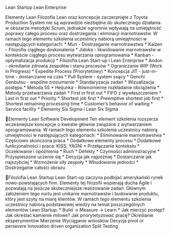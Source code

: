 
Lean Startup
Lean Enterprise

Elementy Lean
Filozofia Lean oraz koncepcje zaczerpnięte z Toyota Production System nie są wprawdzie niezbędne do skutecznego działania w obszarze metodyki Scrum, jednakże ogromnie wpływają na umiejętność poprawy całego procesu oraz dostrzegania i eliminacji marnotrawstw. W ramach tego elementu szkolenia uczestnicy nabiorą umiejętności w następujących kategoriach:
    * Muri - Dostrzeganie marnotrawstwa
    * Kaizen - Filozofia ciągłego doskonalenia
    * Jidoka - likwidowanie marnotrawstw w kontekście ciągłego procesu wytwarzania oprogramowania
    * Kanban - optymalizacja produkcji
    * Filozofia Lean Start-up i Lean Enterprise
    * Andon - określanie zdrowia zespołów i stanu procesów
    * Ograniczanie WIP (Work in Progress)
    * Expedite Process (Priorytetowy)
    * Koncepcja JIT - just-in-time - dostarczanie na czas
    * Pull System - system ssący
    * Genchi Genbutsu - wspólne zrozumienie
    * Standaryzacja zadań
    * Wizualizacja postępu
    * Metoda 5S
    * Heijunka - Równomierne rozkładanie obciążenia
    * Metody przetwarzania zadań
        * First in first out
        * FIFO z wywłaszczeniem
        * Last in first out
        * Priority
        * Shortest job first
        * Preemptive shortest job first
        * Shortest remaining processing time
        * Customer’s behavior of waiting
        * Service facility
    * Elementy Six Sigma i Lean Six Sigma

Elementy Lean Software Development
Ten element szkolenia rozszerza wcześniejsze koncepcje o kwestie głównie związane z wytwarzaniem oprogramowania. W ramach tego elementu szkolenia uczestnicy nabiorą umiejętności w następujących kategoriach:
    * Eliminowanie marnotrawstwa
    * Częściowo skończona praca
    * Dodatkowe elementy procesu
    * Dodatkowe funkcjonalności i praca: KISS, YAGNI
    * Przełączanie kontekstu
    * Oczekiwanie i opóźnienia
    * Ruch
    * Defekty
    * Czynności administracyjne
    * Przyspieszone uczenie się
    * Decyzja jak najpóźniej
    * Dostarczanie jak najszybciej
    * Wzmożenie siły zespoły
    * Wbudowanie jedności
    * Dostrzeganie całości obrazu

Filozofia Lean Startup
Lean Start-up zaczyna podbijać amerykański rynek nowo-powstających firm. Elementy tej filozofii wspierają ducha Agile i pozwalają na jeszcze skuteczniejsze realizowanie zadań. Głównym założeniem tego nurtu jest unikanie marnotrawstw i budowanie produktu, który jest szyty na miarę klientów. W ramach tego elementu szkolenia uczestnicy nabiorą podstawowej wiedzy na temat poszczególnych elementów Lean Startup:
    * Build -> Measure -> Learn
    * Jak mierzyć postęp?
Jak określać kamienie milowe?
Jak priorytetyzować pracę?
Określanie eksperymentów
Mierzenie
Wyciąganie wniosków
Decyzja pivot or persevere
Innovation driven organization
Split Testing
